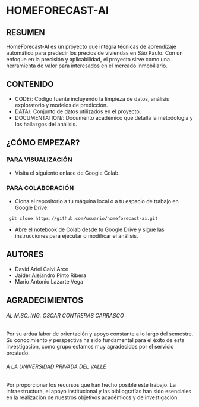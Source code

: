 # HOMEFORECAST-AI

## RESUMEN

HomeForecast-AI es un proyecto que integra técnicas de aprendizaje automático para predecir los precios de viviendas en São Paulo. Con un enfoque en la precisión y aplicabilidad, el proyecto sirve como una herramienta de valor para interesados en el mercado inmobiliario.

## CONTENIDO

- CODE/: Código fuente incluyendo la limpieza de datos, análisis exploratorio y modelos de predicción.
- DATA/: Conjunto de datos utilizados en el proyecto.
- DOCUMENTATION/: Documento académico que detalla la metodología y los hallazgos del análisis.

## ¿CÓMO EMPEZAR?

### PARA VISUALIZACIÓN

- Visita el siguiente enlace de Google Colab.

### PARA COLABORACIÓN

- Clona el repositorio a tu máquina local o a tu espacio de trabajo en Google Drive:

```shell
 git clone https://github.com/usuario/homeforecast-ai.git
```
- Abre el notebook de Colab desde tu Google Drive y sigue las instrucciones para ejecutar o modificar el análisis.

## AUTORES

* David Ariel Calvi Arce
* Jaider Alejandro Pinto Ribera
* Mario Antonio Lazarte Vega

## AGRADECIMIENTOS

###### AL M.SC. ING. OSCAR CONTRERAS CARRASCO

Por su ardua labor de orientación y apoyo constante a lo largo del semestre. Su conocimiento y perspectiva ha sido fundamental para el éxito de esta investigación, como grupo estamos muy agradecidos por el servicio prestado. 

###### A LA UNIVERSIDAD PRIVADA DEL VALLE

Por proporcionar los recursos que han hecho posible este trabajo. La infraestructura, el apoyo institucional y las bibliografías han sido esenciales en la realización de nuestros objetivos académicos y de investigación.
